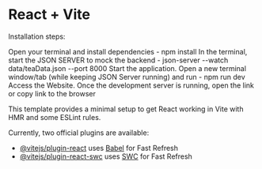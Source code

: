 # React + Vite

Installation steps:

Open your terminal and install dependencies - npm install
In the terminal, start the JSON SERVER to mock the backend - json-server --watch data/teaData.json --port 8000
Start the application. Open a new terminal window/tab (while keeping JSON Server running) and run - npm run dev
Access the Website. Once the development server is running, open the link or copy link to the browser

This template provides a minimal setup to get React working in Vite with HMR and some ESLint rules.

Currently, two official plugins are available:

- [@vitejs/plugin-react](https://github.com/vitejs/vite-plugin-react/blob/main/packages/plugin-react/README.md) uses [Babel](https://babeljs.io/) for Fast Refresh
- [@vitejs/plugin-react-swc](https://github.com/vitejs/vite-plugin-react-swc) uses [SWC](https://swc.rs/) for Fast Refresh
